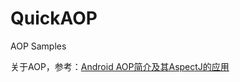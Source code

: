 # QuickAOP
AOP Samples

关于AOP，参考：[Android AOP简介及其AspectJ的应用](https://blog.csdn.net/ddnosh/article/details/100061136)

